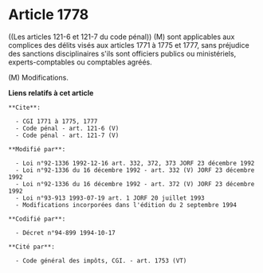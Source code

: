 # Article 1778

((Les articles 121-6 et 121-7 du code pénal)) (M) sont applicables aux complices des délits visés aux articles 1771 à 1775 et
1777, sans préjudice des sanctions disciplinaires s'ils sont officiers publics ou ministériels, experts-comptables ou
comptables agréés.

(M) Modifications.

**Liens relatifs à cet article**

	**Cite**:

	  - CGI 1771 à 1775, 1777
	  - Code pénal - art. 121-6 (V)
	  - Code pénal - art. 121-7 (V)

	**Modifié par**:

	  - Loi n°92-1336 1992-12-16 art. 332, 372, 373 JORF 23 décembre 1992
	  - Loi n°92-1336 du 16 décembre 1992 - art. 332 (V) JORF 23 décembre 1992
	  - Loi n°92-1336 du 16 décembre 1992 - art. 372 (V) JORF 23 décembre 1992
	  - Loi n°93-913 1993-07-19 art. 1 JORF 20 juillet 1993
	  - Modifications incorporées dans l'édition du 2 septembre 1994

	**Codifié par**:

	  - Décret n°94-899 1994-10-17

	**Cité par**:

	  - Code général des impôts, CGI. - art. 1753 (VT)
